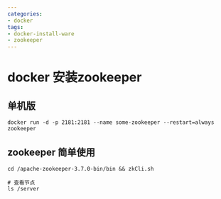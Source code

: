 ```yaml
---
categories: 
- docker
tags:
- docker-install-ware
- zookeeper
---
```


# docker 安装zookeeper 


## 单机版
```
docker run -d -p 2181:2181 --name some-zookeeper --restart=always zookeeper
```

## zookeeper 简单使用
```shell
cd /apache-zookeeper-3.7.0-bin/bin && zkCli.sh

# 查看节点 
ls /server


```